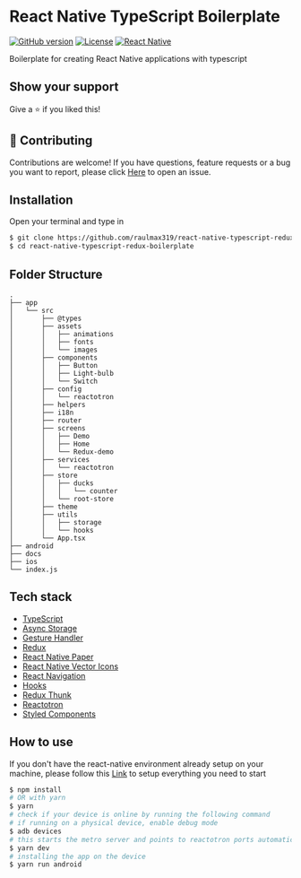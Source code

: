 # React Native TypeScript Boilerplate

[![GitHub version](https://img.shields.io/badge/version-v0.2.0-blue.svg)](https://github.com/raulmax319/react-native-typescript-redux-boilerplate)
[![License](https://img.shields.io/github/license/raulmax319/react-native-typescript-redux-boilerplate)](https://github.com/raulmax319/react-native-typescript-redux-boilerplate/blob/main/LICENSE)
[![React Native](https://img.shields.io/badge/React%20Native-0.65.1-blue)](https://github.com/raulmax319/react-native-typescript-redux-boilerplate/blob/e4f6b04791581a83501fe2fc351bc88545afd05a/boilerplate_app/package.json#L21)

Boilerplate for creating React Native applications with typescript

## Show your support

Give a ⭐️ if you liked this!

## 🤝 Contributing

Contributions are welcome! If you have questions, feature requests or a bug you want to report, please click [Here](https://github.com/raulmax319/react-native-typescript-redux-boilerplate/issues) to open an issue.

## Installation

Open your terminal and type in

```sh
$ git clone https://github.com/raulmax319/react-native-typescript-redux-boilerplate.git
$ cd react-native-typescript-redux-boilerplate
```

## Folder Structure

```text
.
├── app
│   └── src
│       ├── @types
│       ├── assets
│       │   ├── animations
│       │   ├── fonts
│       │   └── images
│       ├── components
│       │   ├── Button
│       │   ├── Light-bulb
│       │   └── Switch
│       ├── config
│       │   └── reactotron
│       ├── helpers
│       ├── i18n
│       ├── router
│       ├── screens
│       │   ├── Demo
│       │   ├── Home
│       │   └── Redux-demo
│       ├── services
│       │   └── reactotron
│       ├── store
│       │   ├── ducks
│       │   │   └── counter
│       │   └── root-store
│       ├── theme
│       ├── utils
│       │   ├── storage
│       │   └── hooks
│       └── App.tsx
├── android
├── docs
├── ios
└── index.js
```

## Tech stack

- [TypeScript](https://www.typescriptlang.org/)
- [Async Storage](https://github.com/react-native-async-storage/async-storage)
- [Gesture Handler](https://github.com/software-mansion/react-native-gesture-handler)
- [Redux](https://redux.js.org)
- [React Native Paper](https://callstack.github.io/react-native-paper/)
- [React Native Vector Icons](https://github.com/oblador/react-native-vector-icons)
- [React Navigation](https://reactnavigation.org)
- [Hooks]()
- [Redux Thunk](https://github.com/reduxjs/redux-thunk)
- [Reactotron](https://github.com/infinitered/reactotron)
- [Styled Components](https://styled-components.com)

## How to use

If you don't have the react-native environment already setup on your machine, please follow this [Link](https://reactnative.dev/docs/environment-setup) to setup everything you need to start

```sh
$ npm install
# OR with yarn
$ yarn
# check if your device is online by running the following command
# if running on a physical device, enable debug mode
$ adb devices
# this starts the metro server and points to reactotron ports automatically
$ yarn dev
# installing the app on the device
$ yarn run android
```
